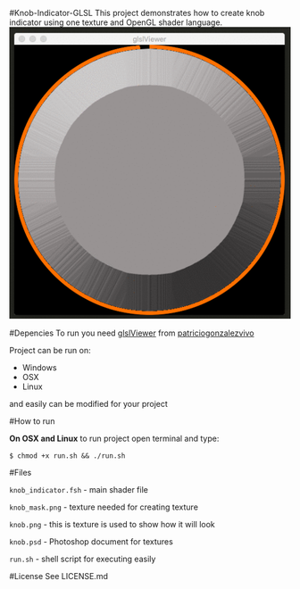 #Knob-Indicator-GLSL
This project demonstrates how to create knob indicator using one texture and OpenGL shader language.
![](preview.gif)

#Depencies
To run you need [glslViewer](https://github.com/patriciogonzalezvivo/glslViewer) from [patriciogonzalezvivo](https://github.com/patriciogonzalezvivo)

Project can be run on:

* Windows
* OSX
* Linux

and easily can be modified for your project

#How to run

**On OSX and Linux** to run project open terminal and type:

	$ chmod +x run.sh && ./run.sh


#Files

`knob_indicator.fsh` - main shader file

`knob_mask.png` - texture needed for creating texture

`knob.png` - this is texture is used to show how it will look

`knob.psd` - Photoshop document for textures

`run.sh` - shell script for executing easily


#License
See LICENSE.md